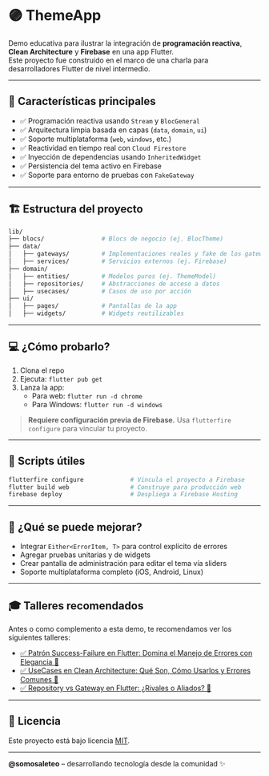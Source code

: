 # 🟣 ThemeApp

Demo educativa para ilustrar la integración de **programación reactiva**, **Clean Architecture** y **Firebase** en una app Flutter.  
Este proyecto fue construido en el marco de una charla para desarrolladores Flutter de nivel intermedio.

---

## 🚀 Características principales

- ✅ Programación reactiva usando `Stream` y `BlocGeneral`
- ✅ Arquitectura limpia basada en capas (`data`, `domain`, `ui`)
- ✅ Soporte multiplataforma (`web`, `windows`, etc.)
- ✅ Reactividad en tiempo real con `Cloud Firestore`
- ✅ Inyección de dependencias usando `InheritedWidget`
- ✅ Persistencia del tema activo en Firebase
- ✅ Soporte para entorno de pruebas con `FakeGateway`

---

## 🏗 Estructura del proyecto

```bash
lib/
├── blocs/                # Blocs de negocio (ej. BlocTheme)
├── data/
│   ├── gateways/         # Implementaciones reales y fake de los gateways
│   ├── services/         # Servicios externos (ej. Firebase)
├── domain/
│   ├── entities/         # Modelos puros (ej. ThemeModel)
│   ├── repositories/     # Abstracciones de acceso a datos
│   ├── usecases/         # Casos de uso por acción
├── ui/
│   ├── pages/            # Pantallas de la app
│   ├── widgets/          # Widgets reutilizables
```

---

## 💻 ¿Cómo probarlo?

1. Clona el repo  
2. Ejecuta: `flutter pub get`
3. Lanza la app:
   - Para web: `flutter run -d chrome`
   - Para Windows: `flutter run -d windows`

> **Requiere configuración previa de Firebase.**
> Usa `flutterfire configure` para vincular tu proyecto.

---

## 🔧 Scripts útiles

```bash
flutterfire configure             # Vincula el proyecto a Firebase
flutter build web                 # Construye para producción web
firebase deploy                   # Despliega a Firebase Hosting
```

---

## 🧪 ¿Qué se puede mejorar?

- Integrar `Either<ErrorItem, T>` para control explícito de errores
- Agregar pruebas unitarias y de widgets
- Crear pantalla de administración para editar el tema vía sliders
- Soporte multiplataforma completo (iOS, Android, Linux)


---

## 🎓 Talleres recomendados

Antes o como complemento a esta demo, te recomendamos ver los siguientes talleres:

- [✅ Patrón Success-Failure en Flutter: Domina el Manejo de Errores con Elegancia 🚀](https://youtu.be/QAEbBIuwM1M)
- [✅ UseCases en Clean Architecture: Qué Son, Cómo Usarlos y Errores Comunes 🚀](https://youtu.be/QmH3BlwnLs0)
- [✅ Repository vs Gateway en Flutter: ¿Rivales o Aliados? 🚀](https://youtu.be/Uj_jw1sgVyQ)

---

## 📜 Licencia

Este proyecto está bajo licencia [MIT](LICENSE).

---
**@somosaleteo** – desarrollando tecnología desde la comunidad ✨
